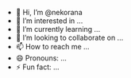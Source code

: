- 👋 Hi, I’m @nekorana
- 👀 I’m interested in ...
- 🌱 I’m currently learning ...
- 💞️ I’m looking to collaborate on ...
- 📫 How to reach me ...
- 😄 Pronouns: ...
- ⚡ Fun fact: ...

<!---
nekorana/nekorana is a ✨ special ✨ repository because its `README.md` (this file) appears on your GitHub profile.
You can click the Preview link to take a look at your changes.
--->
